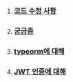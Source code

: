 1. ### [코드 수정 사항](https://github.com/ckdqja135/Typescript-restful-starter/blob/master/mdfile/%EC%BD%94%EB%93%9C%EC%88%98%EC%A0%95.md)

2. ### [궁금증](https://github.com/ckdqja135/Typescript-restful-starter/blob/master/mdfile/Q%26A.md)

3. ### [typeorm에 대해](https://github.com/ckdqja135/Typescript-restful-starter/blob/master/mdfile/typeorm.md)

4. ### [JWT 인증에 대해](https://github.com/ckdqja135/Typescript-restful-starter/blob/master/mdfile/typeorm.md)
